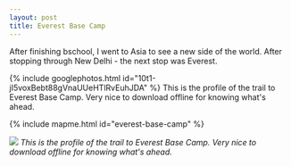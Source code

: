 ```yaml
---
layout: post
title: Everest Base Camp
---
```


After finishing bschool, I went to Asia to see a new side of the world. After stopping through New Delhi - the next stop was Everest.

<script iframe-height="800" iframe-width="100%" iframe-src="https://story.mapme.com/everest-base-camp" src="https://hosting.mapme.com/story-embed.js"></script>

{% include googlephotos.html id="10t1-jI5voxBebt88gVnaUUeHTlRvEuhJDA" %}
This is the profile of the trail to Everest Base Camp. Very nice to download offline for knowing what's ahead.

{% include mapme.html id="everest-base-camp" %}

![](http://drive.google.com/uc?export=view&id=10t1-jI5voxBebt88gVnaUUeHTlRvEuhJDA)
*This is the profile of the trail to Everest Base Camp. Very nice to download offline for knowing what's ahead.*
